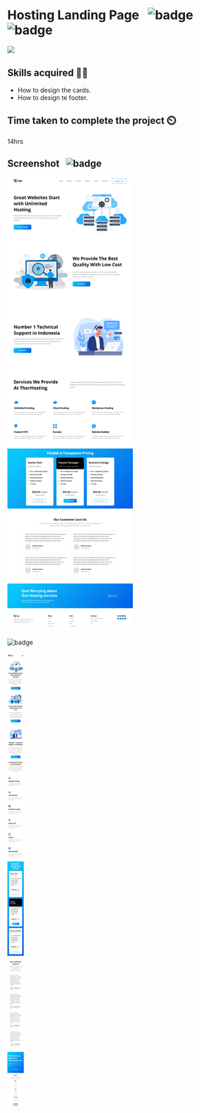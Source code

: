 # Hosting Landing Page &nbsp; ![badge](https://img.shields.io/badge/HTML%20and%20CSS-Project11-green) &nbsp; ![badge](https://img.shields.io/badge/-Responsive-orange)

[![](https://img.shields.io/badge/Live-Link-blue)](https://hosting-service-landingpage.netlify.app/)

## Skills acquired 👨‍💻
- How to design the cards.
- How to design te footer. 

## Time taken to complete the project ⏲️

14hrs

## Screenshot &nbsp; ![badge](https://img.shields.io/badge/Website-Screenshot-orange)
![project11](./Hosting%20Landing%20Page/screenshot.png)
<br>
<br>
![badge](https://img.shields.io/badge/Mobile-View-yellow)
<br>
<br>
![project11](./Hosting%20Landing%20Page/mobileview.png)